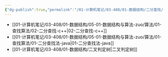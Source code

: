 ```yaml
---
{"dg-publish":true,"permalink":"/01-计算机笔记/03-408/01-数据结构/二分查找/","tags":["personal/blog","algorithm/bineary-search"]}
---
```


-  [[01-计算机笔记/03-408/01-数据结构/05-01-数据结构与算法-zuo/算法/01-查找算法/02-二分查找-c++\|02-二分查找-c++]]
-  [[01-计算机笔记/03-408/01-数据结构/05-01-数据结构与算法-zuo/算法/01-查找算法/01-二分查找法-java\|01-二分查找法-java]]
-  [[01-计算机笔记/03-408/01-数据结构/二叉判定树\|二叉判定树]]
